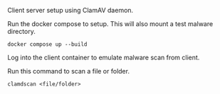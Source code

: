Client server setup using ClamAV daemon.

Run the docker compose to setup. This will also mount a test malware directory.

```
docker compose up --build
```

Log into the client container to emulate malware scan from client.

Run this command to scan a file or folder.

```
clamdscan <file/folder>
```
